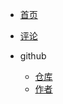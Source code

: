 * [首页](README.md)
* [评论](https://taokuangmiddleschool.us.kg/pinglun.html)
 
* github
  * [仓库](https://github.com/txm404/txm4)
  * [作者](https://github.com/txm404) 
          
